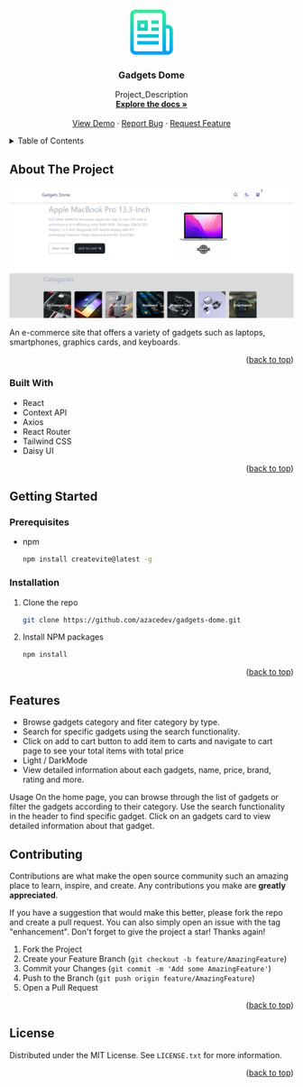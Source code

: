 <a name="readme-top"></a>

<!-- PROJECT LOGO -->
<br />
<div align="center">
  <a href="https://github.com/azacdev/gadgets-dome">
    <img src="public/logo.png" alt="Logo" width="80" height="80">
  </a>

<h3 align="center">Gadgets Dome</h3>

  <p align="center">
    Project_Description
    <br />
    <a href="https://github.com/azacdev/gadgets-dome"><strong>Explore the docs »</strong></a>
    <br />
    <br />
    <a href="https://github.com/azacdev/gadgets-dome">View Demo</a>
    ·
    <a href="https://github.com/azacdev/gadgets-dome/issues">Report Bug</a>
    ·
    <a href="https://github.com/azacdev/gadgets-dome/issues">Request Feature</a>
  </p>
</div>

<!-- TABLE OF CONTENTS -->
<details>
  <summary>Table of Contents</summary>
  <ol>
    <li>
      <a href="#about-the-project">About The Projec</a>
      <ul>
        <li><a href="#built-with">Built With</a></li>
      </ul>
    </li>
    <li>
      <a href="#getting-started">Getting Started</a>
      <ul>
        <li><a href="#prerequisites">Prerequisites</a></li>
        <li><a href="#installation">Installation</a></li>
      </ul>
    </li>
    <li><a href="#usage">Usage</a></li>
    <li><a href="#contributing">Contributing</a></li>
    <li><a href="#license">License</a></li>
  </ol>
</details>

<!-- ABOUT THE PROJECT -->
## About The Project

<img src="public/gadgets-dome.png" alt="page-image">

An e-commerce site that offers a variety of gadgets such as laptops, smartphones, graphics cards, and keyboards.

<p align="right">(<a href="#readme-top">back to top</a>)</p>

### Built With

- React
- Context API
- Axios
- React Router
- Tailwind CSS
- Daisy UI

<p align="right">(<a href="#readme-top">back to top</a>)</p>

<!-- GETTING STARTED -->
## Getting Started

### Prerequisites

* npm
  ```sh
  npm install createvite@latest -g
  ```
### Installation

1. Clone the repo
   ```sh
   git clone https://github.com/azacedev/gadgets-dome.git
   ```
2. Install NPM packages
   ```sh
   npm install
   ```

<p align="right">(<a href="#readme-top">back to top</a>)</p>

## Features

- Browse gadgets category and fiter category by type.
- Search for specific gadgets using the search functionality.
- Click on add to cart button to add item to carts and navigate to cart page to see your total items with total price
- Light / DarkMode
- View detailed information about each gadgets, name, price, brand, rating and more.

Usage
On the home page, you can browse through the list of gadgets or filter the gadgets according to their category.
Use the search functionality in the header to find specific gadget.
Click on an gadgets card to view detailed information about that gadget.

<!-- CONTRIBUTING -->
## Contributing

Contributions are what make the open source community such an amazing place to learn, inspire, and create. Any contributions you make are **greatly appreciated**.

If you have a suggestion that would make this better, please fork the repo and create a pull request. You can also simply open an issue with the tag "enhancement".
Don't forget to give the project a star! Thanks again!

1. Fork the Project
2. Create your Feature Branch (`git checkout -b feature/AmazingFeature`)
3. Commit your Changes (`git commit -m 'Add some AmazingFeature'`)
4. Push to the Branch (`git push origin feature/AmazingFeature`)
5. Open a Pull Request

<p align="right">(<a href="#readme-top">back to top</a>)</p>

<!-- LICENSE -->
## License

Distributed under the MIT License. See `LICENSE.txt` for more information.

<p align="right">(<a href="#readme-top">back to top</a>)</p>
